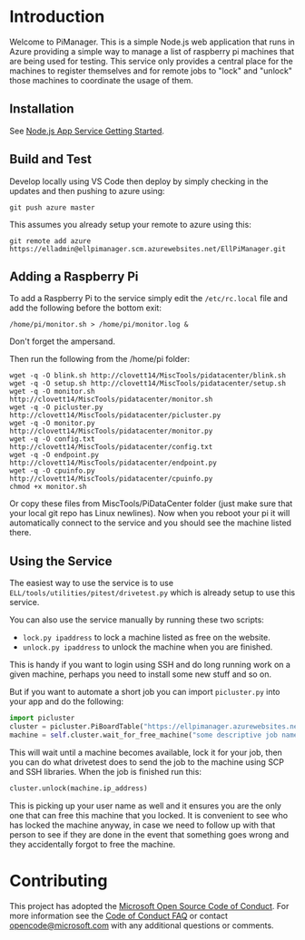 # Introduction 
Welcome to PiManager.  This is a simple Node.js web application that runs in Azure providing
a simple way to manage a list of raspberry pi machines that are being used for testing.
This service only provides a central place for the machines to register themselves and for
remote jobs to "lock" and "unlock" those machines to coordinate the usage of them.

## Installation
See [Node.js App Service Getting Started](https://docs.microsoft.com/en-us/azure/app-service/app-service-web-get-started-nodejs).

## Build and Test
Develop locally using VS Code then deploy by simply checking in the updates and then pushing to azure using:

```
git push azure master
```

This assumes you already setup your remote to azure using this:
```
git remote add azure https://elladmin@ellpimanager.scm.azurewebsites.net/EllPiManager.git
```

## Adding a Raspberry Pi

To add a Raspberry Pi to the service simply edit the `/etc/rc.local` file and add the following before the bottom exit:
```shell
/home/pi/monitor.sh > /home/pi/monitor.log &
```
Don't forget the ampersand.  

Then run the following from the /home/pi folder:
```shell
wget -q -O blink.sh http://clovett14/MiscTools/pidatacenter/blink.sh 
wget -q -O setup.sh http://clovett14/MiscTools/pidatacenter/setup.sh
wget -q -O monitor.sh http://clovett14/MiscTools/pidatacenter/monitor.sh
wget -q -O picluster.py http://clovett14/MiscTools/pidatacenter/picluster.py
wget -q -O monitor.py http://clovett14/MiscTools/pidatacenter/monitor.py
wget -q -O config.txt http://clovett14/MiscTools/pidatacenter/config.txt
wget -q -O endpoint.py http://clovett14/MiscTools/pidatacenter/endpoint.py
wget -q -O cpuinfo.py http://clovett14/MiscTools/pidatacenter/cpuinfo.py
chmod +x monitor.sh
```

Or copy these files from MiscTools/PiDataCenter folder (just make sure that your local git repo has Linux newlines).
Now when you reboot your pi it will automatically connect to the service and you should see the machine listed there.

## Using the Service

The easiest way to use the service is to use `ELL/tools/utilities/pitest/drivetest.py` which is already setup to use this service.

You can also use the service manually by running these two scripts:
* `lock.py ipaddress` to lock a machine listed as free on the website.
* `unlock.py ipaddress` to unlock the machine when you are finished.

This is handy if you want to login using SSH and do long running work on a given machine, perhaps you need to install some new stuff and so on.

But if you want to automate a short job you can import `picluster.py` into your app and do the following:

```python
import picluster
cluster = picluster.PiBoardTable("https://ellpimanager.azurewebsites.net/")
machine = self.cluster.wait_for_free_machine("some descriptive job name")
```
This will wait until a machine becomes available, lock it for your job, then you can do what drivetest does to send the job to the machine using SCP and SSH libraries.  When the job is finished run this:

```python
cluster.unlock(machine.ip_address)
```

This is picking up your user name as well and it ensures you are the only one that can free this machine that you locked.
It is convenient to see who has locked the machine anyway, in case we need to follow up with that person to see if they are done
in the event that something goes wrong and they accidentally forgot to free the machine.

# Contributing

This project has adopted the [Microsoft Open Source Code of Conduct](https://opensource.microsoft.com/codeofconduct/). For more information see the [Code of Conduct FAQ](https://opensource.microsoft.com/codeofconduct/faq/) or contact [opencode@microsoft.com](mailto:opencode@microsoft.com) with any additional questions or comments.
